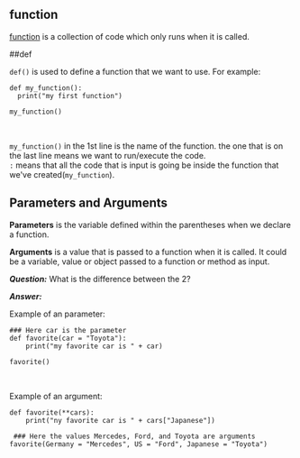 ## function

[function](https://www.w3schools.com/python/python_functions.asp) is a collection of code which only runs when it is called.
<br>

##def

```def()``` is used to define a function that we want to use. For example:

```
def my_function():
  print("my first function")

my_function()
```
<br>

```my_function()``` in the 1st line is the name of the function. the one that is on the last line means we want to run/execute the code.
<br>
```:``` means that all the code that is input is going be inside the function that we've created(```my_function```).
<br>

## Parameters and Arguments

**Parameters** is the variable defined within the parentheses when we declare a function. 
<br>

**Arguments** is a value that is passed to a function when it is called. It could be a variable, value or object passed to a function or method as input.
<br>

***Question:*** What is the difference between the 2?
<br>

***Answer:***

Example of an parameter:

```
### Here car is the parameter
def favorite(car = "Toyota"):
    print("my favorite car is " + car)
    
favorite()
```
<br>

Example of an argument:

```
def favorite(**cars):
    print("ny favorite car is " + cars["Japanese"])
 
 ### Here the values Mercedes, Ford, and Toyota are arguments   
favorite(Germany = "Mercedes", US = "Ford", Japanese = "Toyota")
```
<br>
















